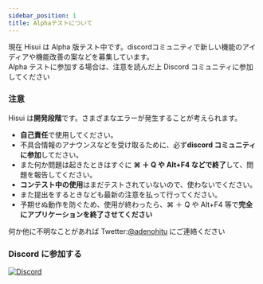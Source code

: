 ```yaml
---
sidebar_position: 1
title: Alphaテストについて
---
```


現在 Hisui は Alpha 版テスト中です。discordコミュニティで新しい機能のアイディアや機能改善の案などを募集しています。  
Alpha テストに参加する場合は、注意を読んだ上 Discord コミュニティに参加してください

### **注意**

Hisui は**開発段階**です。さまざまなエラーが発生することが考えられます。

- **自己責任**で使用してください。
- 不具合情報のアナウンスなどを受け取るために、必ず**discord コミュニティに参加**してださい。
- また何か問題は起きたときはすぐに **⌘ ＋ Q や Alt+F4 などで終了**して、問題を報告してください。
- **コンテスト中の使用**はまだテストされていないので、使わないでください。
- また提出をするときなども最新の注意を払って行ってください。
- 予期せぬ動作を防ぐため、使用が終わったら、⌘ ＋ Q や Alt+F4 等で**完全にアプリケーションを終了させてください**

何か他に不明なことがあれば Twetter:[@adenohitu](https://twitter.com/adenohitu) にご連絡ください

### Discord に参加する

[![Discord](https://badgen.net/badge/icon/Discordに参加する?icon=discord&label)](#)
